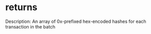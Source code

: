 # returns

Description: An array of 0x-prefixed hex-encoded hashes for each transaction in the batch